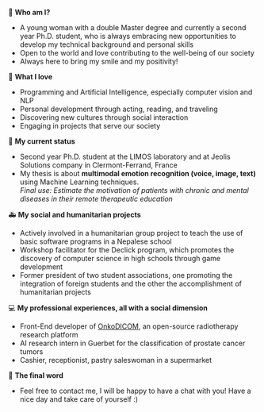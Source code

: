 <!---
- 👋 Hi, I’m @helenetran3
- 👀 I’m interested in ...
- 🌱 I’m currently learning ...
- 💞️ I’m looking to collaborate on ...
- 📫 How to reach me ...
helenetran3/helenetran3 is a ✨ special ✨ repository because its `README.md` (this file) appears on your GitHub profile.
You can click the Preview link to take a look at your changes.
--->

🙋‍ **Who am I?** 
- A young woman with a double Master degree and currently a second year Ph.D. student, who is always embracing new opportunities to develop my technical background and personal skills
- Open to the world and love contributing to the well-being of our society
- Always here to bring my smile and my positivity!

💓 **What I love**
- Programming and Artificial Intelligence, especially computer vision and NLP
- Personal development through acting, reading, and traveling
- Discovering new cultures through social interaction
- Engaging in projects that serve our society

📌 **My current status**
- Second year Ph.D. student at the LIMOS laboratory and at Jeolis Solutions company in Clermont-Ferrand, France
- My thesis is about **multimodal emotion recognition (voice, image, text)** using Machine Learning techniques. \
  *Final use: Estimate the motivation of patients with chronic and mental diseases in their remote therapeutic education*

 🚑 **My social and humanitarian projects**
- Actively involved in a humanitarian group project to teach the use of basic software programs in a Nepalese school
- Workshop facilitator for the Declick program, which promotes the discovery of computer science in high schools through game development
- Former president of two student associations, one promoting the integration of foreign students and the other the accomplishment of humanitarian projects

💻 **My professional experiences, all with a social dimension**
- Front-End developer of [OnkoDICOM](https://github.com/didymo/OnkoDICOM), an open-source radiotherapy research platform
- AI research intern in Guerbet for the classification of prostate cancer tumors
- Cashier, receptionist, pastry saleswoman in a supermarket

🌄 **The final word**
- Feel free to contact me, I will be happy to have a chat with you! Have a nice day and take care of yourself :)
